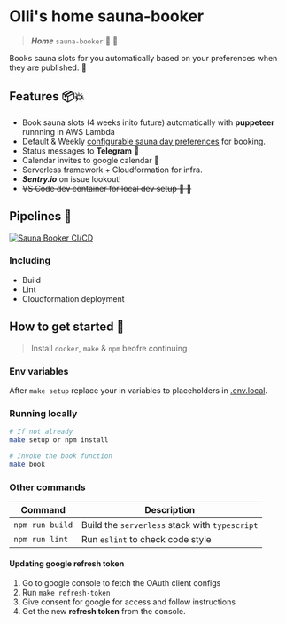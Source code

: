 # Olli's home sauna-booker

> _**Home**_ `sauna-booker` 📖 📅

Books sauna slots for you automatically based on your preferences when they are published. 🎢

## Features 📦💥

- Book sauna slots (4 weeks inito future) automatically with **puppeteer** runnning in AWS Lambda
- Default & Weekly [configurable sauna day preferences](./app/configuration/preference.ts) for booking.
- Status messages to **Telegram** 📱
- Calendar invites to google calendar 📅
- Serverless framework + Cloudformation for infra.
- _**Sentry.io**_ on issue lookout!
- ~~VS Code dev container for local dev setup 🐳 🐳~~

## Pipelines 🚀

[![Sauna Booker CI/CD](https://github.com/opazupa/sauna-booker/actions/workflows/pipeline.yml/badge.svg)](https://github.com/opazupa/sauna-booker/actions/workflows/pipeline.yml)

### Including

- Build
- Lint
- Cloudformation deployment

## How to get started 👋


> Install `docker`, `make` & `npm` beofre continuing


### Env variables

After `make setup` replace your in variables to placeholders in [.env.local](./.env.local).

### Running locally

```bash
# If not already
make setup or npm install

# Invoke the book function
make book
```

### Other commands

| Command         | Description                                   |
| --------------- | --------------------------------------------- |
| `npm run build` | Build the `serverless` stack with `typescript` |
| `npm run lint`  | Run `eslint` to check code style                    |


#### Updating google **refresh token**
1. Go to google console to fetch the OAuth client configs
2. Run `make refresh-token`
3. Give consent for google for access and follow instructions
4. Get the new **refresh token** from the console.
